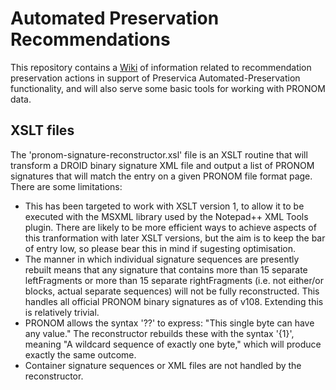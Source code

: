 # Automated Preservation Recommendations
This repository contains a [Wiki](https://github.com/preservica/automated-preservation-recommendations/wiki) of information related to recommendation preservation actions in support of Preservica Automated-Preservation functionality, and will also serve some basic tools for working with PRONOM data.

## XSLT files

The 'pronom-signature-reconstructor.xsl' file is an XSLT routine that will transform a DROID binary signature XML file and output a list of PRONOM signatures that will match the entry on a given PRONOM file format page. There are some limitations:

* This has been targeted to work with XSLT version 1, to allow it to be executed with the MSXML library used by the Notepad++ XML Tools plugin. There are likely to be more efficient ways to achieve aspects of this tranformation with later XSLT versions, but the aim is to keep the bar of entry low, so please bear this in mind if sugesting optimisation.
* The manner in which individual signature sequences are presently rebuilt means that any signature that contains more than 15 separate leftFragments or more than 15 separate rightFragments (i.e. not either/or blocks, actual separate sequences) will not be fully reconstructed. This handles all official PRONOM binary signatures as of v108. Extending this is relatively trivial.
* PRONOM allows the syntax '??' to express: "This single byte can have any value." The reconstructor rebuilds these with the syntax '{1}', meaning "A wildcard sequence of exactly one byte," which will produce exactly the same outcome.
* Container signature sequences or XML files are not handled by the reconstructor.
